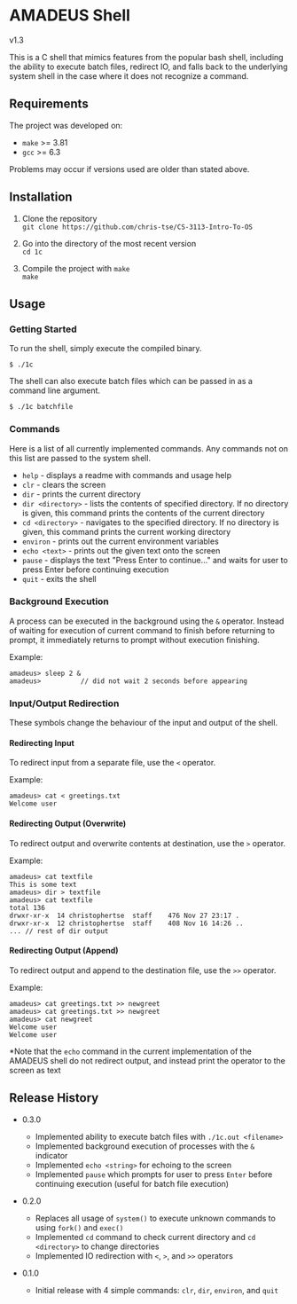 # AMADEUS Shell
v1.3

This is a C shell that mimics features from the popular bash shell, including the ability to execute batch files, redirect IO, and falls back to the underlying system shell in the case where it does not recognize a command.

## Requirements

The project was developed on:

- `make` >= 3.81
- `gcc` >= 6.3

Problems may occur if versions used are older than stated above.


## Installation

1. Clone the repository<br>
`git clone https://github.com/chris-tse/CS-3113-Intro-To-OS`

2. Go into the directory of the most recent version<br>
`cd 1c`

3. Compile the project with `make`<br>
`make`

## Usage

### Getting Started
To run the shell, simply execute the compiled binary.
```
$ ./1c
```
The shell can also execute batch files which can be passed in as a command line argument.
```
$ ./1c batchfile
```
### Commands
Here is a list of all currently implemented commands. Any commands not on this list are passed to the system shell.

- `help` - displays a readme with commands and usage help
- `clr` - clears the screen
- `dir` - prints the current directory
- `dir <directory>` - lists the contents of specified directory. If no directory is given, this command prints the contents of the current directory
- `cd <directory>` - navigates to the specified directory. If no directory is given, this command prints the current working directory
- `environ` - prints out the current environment variables
- `echo <text>` - prints out the given text onto the screen
- `pause` - displays the text "Press Enter to continue..." and waits for user to press Enter before continuing execution
- `quit` - exits the shell

### Background Execution
A process can be executed in the background using the `&` operator. Instead of waiting for execution of current command to finish before returning to prompt, it immediately returns to prompt without execution finishing.

Example:
```
amadeus> sleep 2 &
amadeus>          // did not wait 2 seconds before appearing
```

### Input/Output Redirection

These symbols change the behaviour of the input and output of the shell.

#### Redirecting Input
To redirect input from a separate file, use the `<` operator.

Example:
```
amadeus> cat < greetings.txt
Welcome user
```

#### Redirecting Output (Overwrite)
To redirect output and overwrite contents at destination, use the `>` operator.

Example:
```
amadeus> cat textfile
This is some text
amadeus> dir > textfile
amadeus> cat textfile
total 136
drwxr-xr-x  14 christophertse  staff    476 Nov 27 23:17 .
drwxr-xr-x  12 christophertse  staff    408 Nov 16 14:26 ..
... // rest of dir output
```

#### Redirecting Output (Append)
To redirect output and append to the destination file, use the `>>` operator.

Example:
```
amadeus> cat greetings.txt >> newgreet
amadeus> cat greetings.txt >> newgreet
amadeus> cat newgreet
Welcome user
Welcome user
```

*Note that the `echo` command in the current implementation of the AMADEUS shell do not redirect output, and instead print the operator to the screen as text

## Release History

- 0.3.0
    - Implemented ability to execute batch files with `./1c.out <filename>`
    - Implemented background execution of processes with the `&` indicator
    - Implemented `echo <string>` for echoing to the screen
    - Implemented `pause` which prompts for user to press `Enter` before continuing execution (useful for batch file execution)


- 0.2.0
    - Replaces all usage of `system()` to execute unknown commands to using `fork()` and `exec()`
    - Implemented `cd` command to check current directory and `cd <directory>` to change directories
    - Implemented IO redirection with `<`, `>`, and `>>` operators

- 0.1.0
    - Initial release with 4 simple commands: `clr`, `dir`, `environ`, and `quit`
